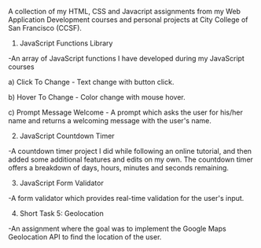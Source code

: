 A collection of my HTML, CSS and Javacript assignments from my Web Application Development courses and personal projects at City College of San Francisco (CCSF). 

1) JavaScript Functions Library

-An array of JavaScript functions I have developed during my JavaScript courses

a) Click To Change - Text change with button click. 

b) Hover To Change - Color change with mouse hover.

c) Prompt Message Welcome - A prompt which asks the user for his/her name and returns a welcoming message with the user's name. 

2) JavaScript Countdown Timer 

-A countdown timer project I did while following an online tutorial, and then added some additional features and edits on my own. The countdown timer offers a breakdown of days, hours, minutes and seconds remaining. 

3) JavaScript Form Validator

-A form validator which provides real-time validation for the user's input. 

4) Short Task 5: Geolocation 

-An assignment where the goal was to implement the Google Maps Geolocation API to find the location of the user. 

